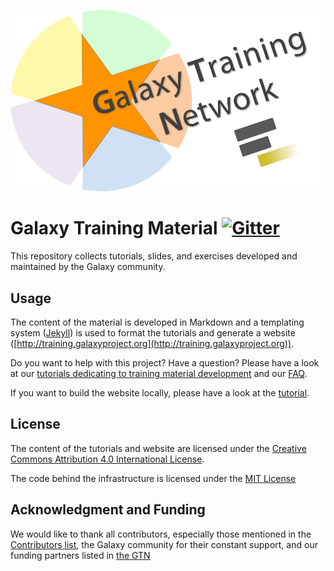 ![GTN logo, a star on a coloured circle with the text Galaxy Training Network at an upward angle.](./shared/images/GTNLogo1000.png)

# Galaxy Training Material [![Gitter](https://badges.gitter.im/Galaxy-Training-Network/training-material.svg)](https://gitter.im/Galaxy-Training-Network/Lobby?utm_source=badge&utm_medium=badge&utm_campaign=pr-badge&utm_content=badge)

This repository collects tutorials, slides, and exercises developed and maintained by the Galaxy community.

## Usage

The content of the material is developed in Markdown and a templating system ([Jekyll](http://jekyllrb.com/)) is used to format the tutorials and generate a website ([http://training.galaxyproject.org](http://training.galaxyproject.org)).

Do you want to help with this project? Have a question? Please have a look at our [tutorials dedicating to training material development](https://training.galaxyproject.org/training-material/topics/contributing) and our [FAQ](https://training.galaxyproject.org/training-material/faq#contributing).

If you want to build the website locally, please have a look at the [tutorial](https://training.galaxyproject.org/training-material/topics/contributing/tutorials/running-jekyll/tutorial.html).

## License

The content of the tutorials and website are licensed under the [Creative Commons Attribution 4.0 International License](https://creativecommons.org/licenses/by/4.0).

The code behind the infrastructure is licensed under the [MIT License](LICENSE.md)

## Acknowledgment and Funding

We would like to thank all contributors, especially those mentioned in the [Contributors list](https://training.galaxyproject.org/training-material/hall-of-fame), the Galaxy community for their constant support, and our funding partners listed in [the GTN](https://training.galaxyproject.org/#acknowledgment-and-funding)

